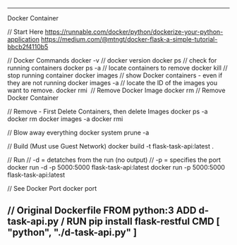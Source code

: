 -------------------------------------------------------------
Docker Container

// Start Here
https://runnable.com/docker/python/dockerize-your-python-application
https://medium.com/@mtngt/docker-flask-a-simple-tutorial-bbcb2f4110b5

// Docker Commands
docker -v                       // docker version
docker ps                       // check for running containers
docker ps -a                    // locate containers to remove
docker kill <CONTAINER ID>      // stop running container
docker images                   // show Docker containers - even if they are not running
docker images -a                // locate the ID of the images you want to remove.
docker rmi <Image ID>           // Remove Docker Image
docker rm <Container ID>        // Remove Docker Container

// Remove - First Delete Containers, then delete Images
docker ps -a
docker rm <Container ID>
docker images -a
docker rmi <Image ID>

// Blow away everything
docker system prune -a

// Build (Must use Guest Network)
docker build -t flask-task-api:latest .

// Run
// -d = detatches from the run (no output)
// -p = specifies the port
docker run -d -p 5000:5000 flask-task-api:latest
docker run -p 5000:5000 flask-task-api:latest

// See Docker Port
docker port <Container ID>


// Original Dockerfile
FROM python:3
ADD d-task-api.py /
RUN pip install flask-restful
CMD [ "python", "./d-task-api.py" ]
-------------------------------------------------------------
